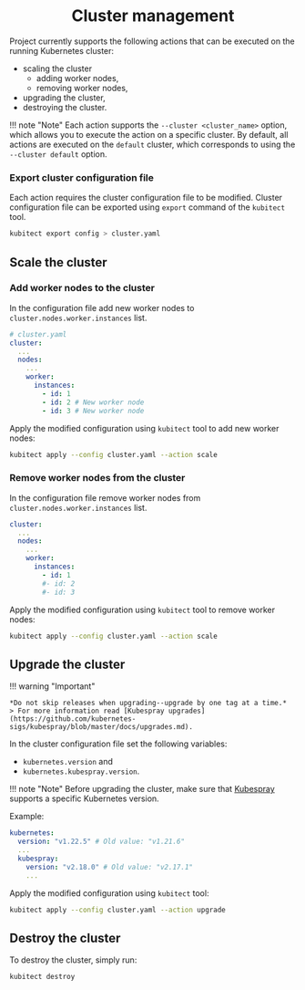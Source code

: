 <h1 align="center">Cluster management</h1>

Project currently supports the following actions that can be executed on the running Kubernetes cluster:

+ scaling the cluster
    - adding worker nodes,
    - removing worker nodes,
+ upgrading the cluster,
+ destroying the cluster.

!!! note "Note"
    Each action supports the `--cluster <cluster_name>` option, which allows you to execute the action on a specific cluster. 
    By default, all actions are executed on the `default` cluster, which corresponds to using the `--cluster default` option.

### Export cluster configuration file

Each action requires the cluster configuration file to be modified.
Cluster configuration file can be exported using `export` command of the `kubitect` tool.

```sh
kubitect export config > cluster.yaml
```

## Scale the cluster

### Add worker nodes to the cluster

In the configuration file add new worker nodes to `cluster.nodes.worker.instances` list.
```yaml
# cluster.yaml
cluster:
  ...
  nodes:
    ...
    worker:
      instances:
        - id: 1
        - id: 2 # New worker node
        - id: 3 # New worker node
```

Apply the modified configuration using `kubitect` tool to add new worker nodes:
```sh
kubitect apply --config cluster.yaml --action scale
```


### Remove worker nodes from the cluster

In the configuration file remove worker nodes from `cluster.nodes.worker.instances` list.
```yaml title="cluster.yaml"
cluster:
  ...
  nodes:
    ...
    worker:
      instances:
        - id: 1
        #- id: 2
        #- id: 3
```

Apply the modified configuration using `kubitect` tool to remove worker nodes:
```sh
kubitect apply --config cluster.yaml --action scale
```


## Upgrade the cluster

!!! warning "Important"

    *Do not skip releases when upgrading--upgrade by one tag at a time.*
    > For more information read [Kubespray upgrades](https://github.com/kubernetes-sigs/kubespray/blob/master/docs/upgrades.md).

In the cluster configuration file set the following variables:
  + `kubernetes.version` and
  + `kubernetes.kubespray.version`.


!!! note "Note"
    Before upgrading the cluster, make sure that [Kubespray](https://github.com/kubernetes-sigs/kubespray#supported-components) supports a specific Kubernetes version.

Example:
```yaml title="cluster.yaml"
kubernetes:
  version: "v1.22.5" # Old value: "v1.21.6"
  ...
  kubespray:
    version: "v2.18.0" # Old value: "v2.17.1"
    ...
```

Apply the modified configuration using `kubitect` tool:
```sh
kubitect apply --config cluster.yaml --action upgrade
```


## Destroy the cluster

To destroy the cluster, simply run:
```sh
kubitect destroy
```